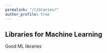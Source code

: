 ```yaml
---
permalink: "/libraries/"
author_profile: true
---
```


## Libraries for Machine Learning

Good ML libraries
